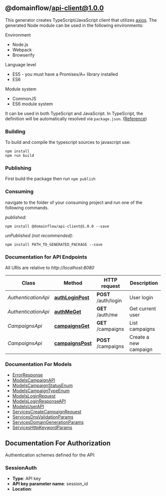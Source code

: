 ## @domainflow/api-client@1.0.0

This generator creates TypeScript/JavaScript client that utilizes [axios](https://github.com/axios/axios). The generated Node module can be used in the following environments:

Environment
* Node.js
* Webpack
* Browserify

Language level
* ES5 - you must have a Promises/A+ library installed
* ES6

Module system
* CommonJS
* ES6 module system

It can be used in both TypeScript and JavaScript. In TypeScript, the definition will be automatically resolved via `package.json`. ([Reference](https://www.typescriptlang.org/docs/handbook/declaration-files/consumption.html))

### Building

To build and compile the typescript sources to javascript use:
```
npm install
npm run build
```

### Publishing

First build the package then run `npm publish`

### Consuming

navigate to the folder of your consuming project and run one of the following commands.

_published:_

```
npm install @domainflow/api-client@1.0.0 --save
```

_unPublished (not recommended):_

```
npm install PATH_TO_GENERATED_PACKAGE --save
```

### Documentation for API Endpoints

All URIs are relative to *http://localhost:8080*

Class | Method | HTTP request | Description
------------ | ------------- | ------------- | -------------
*AuthenticationApi* | [**authLoginPost**](docs/AuthenticationApi.md#authloginpost) | **POST** /auth/login | User login
*AuthenticationApi* | [**authMeGet**](docs/AuthenticationApi.md#authmeget) | **GET** /auth/me | Get current user
*CampaignsApi* | [**campaignsGet**](docs/CampaignsApi.md#campaignsget) | **GET** /campaigns | List campaigns
*CampaignsApi* | [**campaignsPost**](docs/CampaignsApi.md#campaignspost) | **POST** /campaigns | Create a new campaign


### Documentation For Models

 - [ErrorResponse](docs/ErrorResponse.md)
 - [ModelsCampaignAPI](docs/ModelsCampaignAPI.md)
 - [ModelsCampaignStatusEnum](docs/ModelsCampaignStatusEnum.md)
 - [ModelsCampaignTypeEnum](docs/ModelsCampaignTypeEnum.md)
 - [ModelsLoginRequest](docs/ModelsLoginRequest.md)
 - [ModelsLoginResponseAPI](docs/ModelsLoginResponseAPI.md)
 - [ModelsUserAPI](docs/ModelsUserAPI.md)
 - [ServicesCreateCampaignRequest](docs/ServicesCreateCampaignRequest.md)
 - [ServicesDnsValidationParams](docs/ServicesDnsValidationParams.md)
 - [ServicesDomainGenerationParams](docs/ServicesDomainGenerationParams.md)
 - [ServicesHttpKeywordParams](docs/ServicesHttpKeywordParams.md)


<a id="documentation-for-authorization"></a>
## Documentation For Authorization


Authentication schemes defined for the API:
<a id="SessionAuth"></a>
### SessionAuth

- **Type**: API key
- **API key parameter name**: session_id
- **Location**: 

